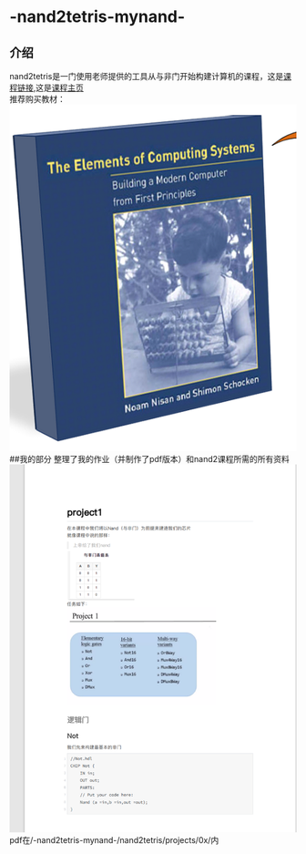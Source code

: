# -nand2tetris-mynand-
## 介绍
nand2tetris是一门使用老师提供的工具从与非门开始构建计算机的课程，这是[课程链接](https://www.coursera.org/learn/build-a-computer/home/welcome),这是[课程主页](https://www.nand2tetris.org/)  
推荐购买教材：
![教材](https://github.com/hyfzero/-nand2tetris-mynand-/blob/master/img/book.png)
##我的部分
整理了我的作业（并制作了pdf版本）和nand2课程所需的所有资料
![pdf版本](https://github.com/hyfzero/-nand2tetris-mynand-/blob/master/img/mypdsf.png)
pdf在/-nand2tetris-mynand-/nand2tetris/projects/0x/内
